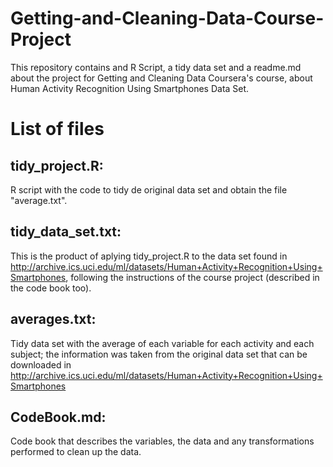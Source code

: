 # Getting-and-Cleaning-Data-Course-Project
This repository contains and R Script, a tidy data set and a readme.md about the project for Getting and Cleaning Data Coursera's course, about Human Activity Recognition Using Smartphones Data Set.

# List of files

## tidy_project.R:
R script with the code to tidy de original data set and obtain the file "average.txt".

## tidy_data_set.txt:
This is the product of aplying tidy_project.R to the data set found in http://archive.ics.uci.edu/ml/datasets/Human+Activity+Recognition+Using+Smartphones, following the instructions of the course project (described in the code book too).

## averages.txt:
Tidy data set with the average of each variable for each activity and each subject; the information was taken from the original data set that can be downloaded in http://archive.ics.uci.edu/ml/datasets/Human+Activity+Recognition+Using+Smartphones 

## CodeBook.md:
Code book that describes the variables, the data and any transformations performed to clean up the data.
